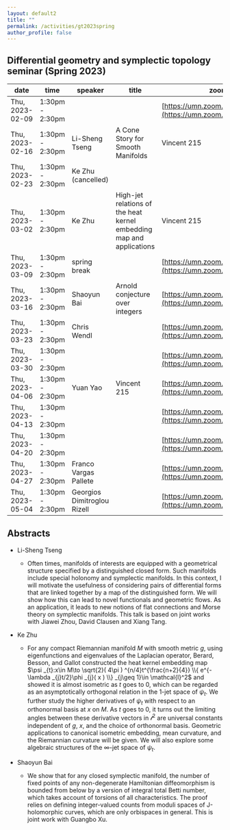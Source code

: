 ```yaml
---
layout: default2
title: ""
permalink: /activities/gt2023spring
author_profile: false
---
```


## Differential geometry and symplectic topology seminar (Spring 2023)

| date            | time            | speaker        | title                                                                | zoom link                                                              |
| --------------- | --------------- | -------------- | -------------------------------------------------------------------- | ---------------------------------------------------------------------- |
| Thu, 2023-02-09 | 1:30pm - 2:30pm |                |                                                                      | [https://umn.zoom.us/j/99199273342](https://umn.zoom.us/j/99199273342) |
| Thu, 2023-02-16 | 1:30pm - 2:30pm | Li-Sheng Tseng | A Cone Story for Smooth Manifolds                                    | Vincent 215                                                            |
| Thu, 2023-02-23 | 1:30pm - 2:30pm | Ke Zhu (cancelled)         |  |                                                        |
| Thu, 2023-03-02 | 1:30pm - 2:30pm |   Ke Zhu             |   High-jet relations of the heat kernel embedding map and applications                                                                   |  Vincent 215  |
| Thu, 2023-03-09 | 1:30pm - 2:30pm | spring break   |                                                                      | [https://umn.zoom.us/j/99199273342](https://umn.zoom.us/j/99199273342) |
| Thu, 2023-03-16 | 1:30pm - 2:30pm | Shaoyun Bai    |   Arnold conjecture over integers                                                                   | [https://umn.zoom.us/j/99199273342](https://umn.zoom.us/j/99199273342) |
| Thu, 2023-03-23 | 1:30pm - 2:30pm | Chris Wendl    |                                                                      | [https://umn.zoom.us/j/99199273342](https://umn.zoom.us/j/99199273342) |
| Thu, 2023-03-30 | 1:30pm - 2:30pm |                |                                                                      | [https://umn.zoom.us/j/99199273342](https://umn.zoom.us/j/99199273342) |
| Thu, 2023-04-06 | 1:30pm - 2:30pm |    Yuan Yao             |     Vincent 215                                                                 | [https://umn.zoom.us/j/99199273342](https://umn.zoom.us/j/99199273342) |
| Thu, 2023-04-13 | 1:30pm - 2:30pm |       |                                                                      | [https://umn.zoom.us/j/99199273342](https://umn.zoom.us/j/99199273342) |
| Thu, 2023-04-20 | 1:30pm - 2:30pm |                |                                                                      | [https://umn.zoom.us/j/99199273342](https://umn.zoom.us/j/99199273342) |
| Thu, 2023-04-27 | 1:30pm - 2:30pm |      Franco Vargas Pallete          |                                                                      | [https://umn.zoom.us/j/99199273342](https://umn.zoom.us/j/99199273342) |
| Thu, 2023-05-04 | 1:30pm - 2:30pm |   Georgios Dimitroglou Rizell   |                                                                      | [https://umn.zoom.us/j/99199273342](https://umn.zoom.us/j/99199273342) |

## Abstracts

- Li-Sheng Tseng

  - Often times, manifolds of interests are equipped with a geometrical
    structure specified by a distinguished closed form. Such manifolds
    include special holonomy and symplectic manifolds. In this context, I
    will motivate the usefulness of considering pairs of differential forms
    that are linked together by a map of the distinguished form. We will show
    how this can lead to novel functionals and geometric flows. As an
    application, it leads to new notions of flat connections and Morse theory
    on symplectic manifolds. This talk is based on joint works with Jiawei
    Zhou, David Clausen and Xiang Tang.

- Ke Zhu
  - For any compact Riemannian manifold $M$ with smooth metric $g$, using eigenfunctions and eigenvalues of the Laplacian operator, Berard, Besson, and Gallot constructed the heat kernel embedding map $\psi _{t}:x\in M\to \sqrt{2}( 4\pi ) ^{n/4}t^{\frac{n+2}{4}} \\{ e^{-\lambda _{j}t/2}\phi _{j}( x ) \\} _{j\geq 1}\in \mathcal{l}^2$ and showed it is almost isometric as $t$ goes to $0$, which can be regarded as an asymptotically orthogonal relation in the 1-jet space of $\psi _{t}.$ We further study the higher derivatives of $\psi _{t}$ with respect to an orthonormal basis at $x$ on $M$. As $t$ goes to $0$, it turns out the limiting angles between these derivative vectors in $\mathcal{l}^2$ are universal constants independent of $g$, $x$, and the choice of orthonormal basis. Geometric applications to canonical isometric embedding, mean curvature, and the Riemannian curvature will be given. We will also explore some algebraic structures of the $\infty$-jet space of $\psi _{t}$.

- Shaoyun Bai
  - We show that for any closed symplectic manifold, the number of fixed points of any non-degenerate Hamiltonian diffeomorphism is bounded from below by a version of integral total Betti number, which takes account of torsions of all characteristics. The proof relies on defining integer-valued counts from moduli spaces of J-holomorphic curves, which are only orbispaces in general. This is joint work with Guangbo Xu.
